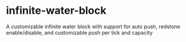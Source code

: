 # infinite-water-block
A customizable infinite water block with support for auto push, redstone enable/disable, and customizable push per tick and capacity
